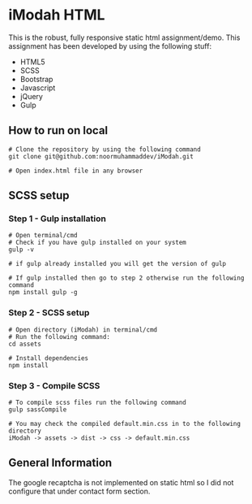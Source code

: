 # iModah HTML

This is the robust, fully responsive static html assignment/demo. This assignment has been developed by using the following stuff:
- HTML5
- SCSS
- Bootstrap
- Javascript
- jQuery
- Gulp

## How to run on local

```
# Clone the repository by using the following command
git clone git@github.com:noormuhammaddev/iModah.git

# Open index.html file in any browser
```


## SCSS setup

### Step 1 - Gulp installation
```
# Open terminal/cmd
# Check if you have gulp installed on your system
gulp -v

# if gulp already installed you will get the version of gulp

# If gulp installed then go to step 2 otherwise run the following command
npm install gulp -g
```

### Step 2 - SCSS setup
```
# Open directory (iModah) in terminal/cmd
# Run the following command:
cd assets

# Install dependencies
npm install
```

### Step 3 - Compile SCSS
```
# To compile scss files run the following command
gulp sassCompile

# You may check the compiled default.min.css in to the following directory
iModah -> assets -> dist -> css -> default.min.css
```


## General Information
The google recaptcha is not implemented on static html so I did not configure that under contact form section.
